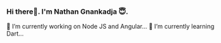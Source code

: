 ### Hi there👋. I'm Nathan Gnankadja 😇.


 🔭 I’m currently working on Node JS and Angular...
 🌱 I’m currently learning Dart...
